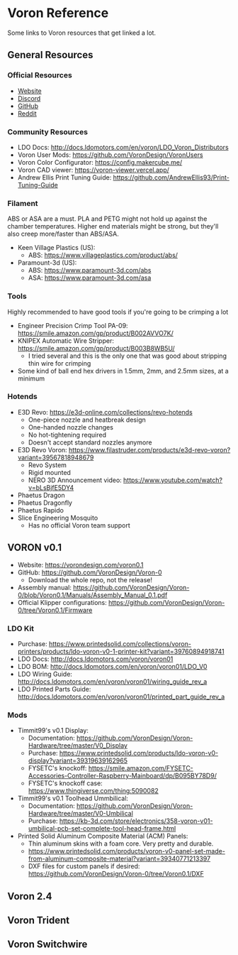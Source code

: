 # Voron Reference
Some links to Voron resources that get linked a lot.

## General Resources
### Official Resources
* [Website](https://vorondesign.com/)
* [Discord](https://discord.gg/voron)
* [GitHub](https://github.com/VoronDesign)
* [Reddit](https://www.reddit.com/r/vorondesign/)

### Community Resources
* LDO Docs: http://docs.ldomotors.com/en/voron/LDO_Voron_Distributors
* Voron User Mods: https://github.com/VoronDesign/VoronUsers
* Voron Color Configurator: https://config.makercube.me/
* Voron CAD viewer: https://voron-viewer.vercel.app/
* Andrew Ellis Print Tuning Guide: https://github.com/AndrewEllis93/Print-Tuning-Guide

### Filament
ABS or ASA are a must. PLA and PETG might not hold up against the chamber temperatures. Higher end materials might be strong, but they'll also creep more/faster than ABS/ASA.
* Keen Village Plastics (US):
  * ABS: https://www.villageplastics.com/product/abs/
* Paramount-3d (US):
  * ABS: https://www.paramount-3d.com/abs
  * ASA: https://www.paramount-3d.com/asa

### Tools
Highly recommended to have good tools if you're going to be crimping a lot
* Engineer Precision Crimp Tool PA-09: https://smile.amazon.com/gp/product/B002AVVO7K/
* KNIPEX Automatic Wire Stripper: https://smile.amazon.com/gp/product/B003B8WB5U/
  * I tried several and this is the only one that was good about stripping thin wire for crimping
* Some kind of ball end hex drivers in 1.5mm, 2mm, and 2.5mm sizes, at a minimum

### Hotends
* E3D Revo: https://e3d-online.com/collections/revo-hotends
  * One-piece nozzle and heatbreak design
  * One-handed nozzle changes
  * No hot-tightening required
  * Doesn't accept standard nozzles anymore
* E3D Revo Voron: https://www.filastruder.com/products/e3d-revo-voron?variant=39567818948679
  * Revo System
  * Rigid mounted
  * NERO 3D Announcement video: https://www.youtube.com/watch?v=bLsBjfE5DY4
* Phaetus Dragon
* Phaetus Dragonfly
* Phaetus Rapido
* Slice Engineering Mosquito
  * Has no official Voron team support

## VORON v0.1
* Website: https://vorondesign.com/voron0.1
* GitHub: https://github.com/VoronDesign/Voron-0
  * Download the whole repo, not the release!
* Assembly manual: https://github.com/VoronDesign/Voron-0/blob/Voron0.1/Manuals/Assembly_Manual_0.1.pdf
* Official Klipper configurations: https://github.com/VoronDesign/Voron-0/tree/Voron0.1/Firmware
### LDO Kit
* Purchase: https://www.printedsolid.com/collections/voron-printers/products/ldo-voron-v0-1-printer-kit?variant=39760894918741
* LDO Docs: http://docs.ldomotors.com/voron/voron01
* LDO BOM: http://docs.ldomotors.com/en/voron/voron01/LDO_V0
* LDO Wiring Guide: http://docs.ldomotors.com/en/voron/voron01/wiring_guide_rev_a
* LDO Printed Parts Guide: http://docs.ldomotors.com/en/voron/voron01/printed_part_guide_rev_a
### Mods
* Timmit99's v0.1 Display:
  * Documentation: https://github.com/VoronDesign/Voron-Hardware/tree/master/V0_Display
  * Purchase: https://www.printedsolid.com/products/ldo-voron-v0-display?variant=39319639162965
  * FYSETC's knockoff: https://smile.amazon.com/FYSETC-Accessories-Controller-Raspberry-Mainboard/dp/B095BY78D9/
  * FYSETC's knockoff case: https://www.thingiverse.com/thing:5090082
* Timmit99's v0.1 Toolhead Ummbilical:
  * Documentation: https://github.com/VoronDesign/Voron-Hardware/tree/master/V0-Umbilical
  * Purchase: https://kb-3d.com/store/electronics/358-voron-v01-umbilical-pcb-set-complete-tool-head-frame.html
* Printed Solid Aluminum Composite Material (ACM) Panels:
  * Thin aluminum skins with a foam core. Very pretty and durable.
  * https://www.printedsolid.com/products/voron-v0-panel-set-made-from-aluminum-composite-material?variant=39340771213397
  * DXF files for custom panels if desired: https://github.com/VoronDesign/Voron-0/tree/Voron0.1/DXF

## Voron 2.4

## Voron Trident

## Voron Switchwire

